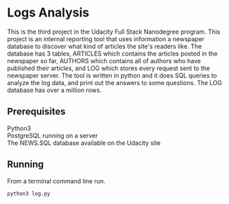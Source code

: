 # Logs Analysis

This is the third project in the Udacity Full Stack Nanodegree program. This project is an internal reporting tool that uses information a newspaper database to discover what kind of articles the site's readers like. The database has 3 tables, ARTICLES which contains the articles posted in the newspaper so far, AUTHORS which contains all of authors who have published their articles, and LOG which stores every request sent to the newspaper server. The tool is written in python and it does SQL queries to analyze the log data, and print out the answers to some questions. The LOG database has over a million rows.

## Prerequisites

Python3  
PostgreSQL running on a server  
The NEWS.SQL database available on the Udacity site  

## Running

From a terminal command line run.
```
python3 log.py
```
